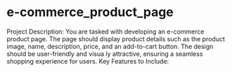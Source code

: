# e-commerce_product_page
Project Description:  You are tasked with developing an e-commerce product page. The page should display product details  such as the product image, name, description, price, and an add-to-cart button. The design should be  user-friendly and visua ly attractive, ensuring a seamless shopping experience for users.  Key Features to Include:
